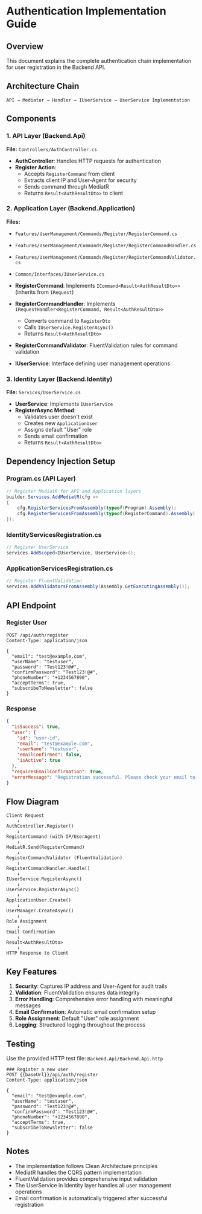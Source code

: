 # Authentication Implementation Guide

## Overview
This document explains the complete authentication chain implementation for user registration in the Backend API.

## Architecture Chain
```
API → Mediator → Handler → IUserService → UserService Implementation
```

## Components

### 1. API Layer (Backend.Api)
**File:** `Controllers/AuthController.cs`

- **AuthController**: Handles HTTP requests for authentication
- **Register Action**: 
  - Accepts `RegisterCommand` from client
  - Extracts client IP and User-Agent for security
  - Sends command through MediatR
  - Returns `Result<AuthResultDto>` to client

### 2. Application Layer (Backend.Application)
**Files:**
- `Features/UserManagement/Commands/Register/RegisterCommand.cs`
- `Features/UserManagement/Commands/Register/RegisterCommandHandler.cs`
- `Features/UserManagement/Commands/Register/RegisterCommandValidator.cs`
- `Common/Interfaces/IUserService.cs`

- **RegisterCommand**: Implements `ICommand<Result<AuthResultDto>>` (inherits from `IRequest`)
- **RegisterCommandHandler**: Implements `IRequestHandler<RegisterCommand, Result<AuthResultDto>>`
  - Converts command to `RegisterDto`
  - Calls `IUserService.RegisterAsync()`
  - Returns `Result<AuthResultDto>`
- **RegisterCommandValidator**: FluentValidation rules for command validation
- **IUserService**: Interface defining user management operations

### 3. Identity Layer (Backend.Identity)
**File:** `Services/UserService.cs`

- **UserService**: Implements `IUserService`
- **RegisterAsync Method**:
  - Validates user doesn't exist
  - Creates new `ApplicationUser`
  - Assigns default "User" role
  - Sends email confirmation
  - Returns `Result<AuthResultDto>`

## Dependency Injection Setup

### Program.cs (API Layer)
```csharp
// Register MediatR for API and Application layers
builder.Services.AddMediatR(cfg => 
{
    cfg.RegisterServicesFromAssembly(typeof(Program).Assembly);
    cfg.RegisterServicesFromAssembly(typeof(RegisterCommand).Assembly);
});
```

### IdentityServicesRegistration.cs
```csharp
// Register UserService
services.AddScoped<IUserService, UserService>();
```

### ApplicationServicesRegistration.cs
```csharp
// Register FluentValidation
services.AddValidatorsFromAssembly(Assembly.GetExecutingAssembly());
```

## API Endpoint

### Register User
```
POST /api/auth/register
Content-Type: application/json

{
  "email": "test@example.com",
  "userName": "testuser",
  "password": "Test123!@#",
  "confirmPassword": "Test123!@#",
  "phoneNumber": "+1234567890",
  "acceptTerms": true,
  "subscribeToNewsletter": false
}
```

### Response
```json
{
  "isSuccess": true,
  "user": {
    "id": "user-id",
    "email": "test@example.com",
    "userName": "testuser",
    "emailConfirmed": false,
    "isActive": true
  },
  "requiresEmailConfirmation": true,
  "errorMessage": "Registration successful. Please check your email to confirm your account."
}
```

## Flow Diagram

```
Client Request
    ↓
AuthController.Register()
    ↓
RegisterCommand (with IP/UserAgent)
    ↓
MediatR.Send(RegisterCommand)
    ↓
RegisterCommandValidator (FluentValidation)
    ↓
RegisterCommandHandler.Handle()
    ↓
IUserService.RegisterAsync()
    ↓
UserService.RegisterAsync()
    ↓
ApplicationUser.Create()
    ↓
UserManager.CreateAsync()
    ↓
Role Assignment
    ↓
Email Confirmation
    ↓
Result<AuthResultDto>
    ↓
HTTP Response to Client
```

## Key Features

1. **Security**: Captures IP address and User-Agent for audit trails
2. **Validation**: FluentValidation ensures data integrity
3. **Error Handling**: Comprehensive error handling with meaningful messages
4. **Email Confirmation**: Automatic email confirmation setup
5. **Role Assignment**: Default "User" role assignment
6. **Logging**: Structured logging throughout the process

## Testing

Use the provided HTTP test file: `Backend.Api/Backend.Api.http`

```http
### Register a new user
POST {{baseUrl}}/api/auth/register
Content-Type: application/json

{
  "email": "test@example.com",
  "userName": "testuser",
  "password": "Test123!@#",
  "confirmPassword": "Test123!@#",
  "phoneNumber": "+1234567890",
  "acceptTerms": true,
  "subscribeToNewsletter": false
}
```

## Notes

- The implementation follows Clean Architecture principles
- MediatR handles the CQRS pattern implementation
- FluentValidation provides comprehensive input validation
- The UserService in Identity layer handles all user management operations
- Email confirmation is automatically triggered after successful registration 